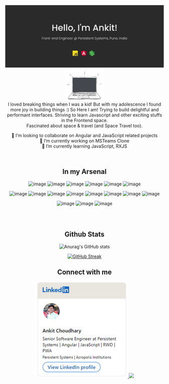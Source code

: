 <img src="https://raw.githubusercontent.com/codebriefcase/codebriefcase/main/header.jpg">


<!-- ### Hi there  <img src="https://raw.githubusercontent.com/codebriefcase/codebriefcase/main/wave.gif" width="30px"> -->



<div align="center">
  <img src="https://raw.githubusercontent.com/codebriefcase/codebriefcase/main/giphy.webp" width="25%">
  <br/>
  I loved breaking things when I was a kid! But with my adolescence I found more joy in building things :)
  So Here I am! Trying to build delightful and performant interfaces. Striving to learn Javascript and other exciting stuffs in the Frontend space.
  <br/>
  Fascinated about space & travel (and Space Travel too).
  
  
  <br/>
  
 👯 I’m looking to collaborate on Angular and JavaScript related projects <br/>
 🔭 I’m currently working on MSTeams Clone <br/>
 🌱 I’m currently learning JavaScript, RXJS <br/>

  <br/>
</div>



<div align="center">
  
  ## In my Arsenal
  <!-- Used https://github.com/alexandresanlim/Badges4-README.md-Profile for beautiful icons -->
  
  ![image](https://img.shields.io/badge/Angular-DD0031?style=for-the-badge&logo=angular&logoColor=white)
  ![image](https://img.shields.io/badge/JavaScript-323330?style=for-the-badge&logo=javascript&logoColor=F7DF1E)
  ![image](https://img.shields.io/badge/TypeScript-007ACC?style=for-the-badge&logo=typescript&logoColor=white)
  ![image](https://img.shields.io/badge/Node.js-339933?style=for-the-badge&logo=nodedotjs&logoColor=white)
  ![image](https://img.shields.io/badge/microsoft%20azure-0089D6?style=for-the-badge&logo=microsoft-azure&logoColor=white)
  ![image](https://img.shields.io/badge/Jasmine-8A4182?style=for-the-badge&logo=Jasmine&logoColor=white)
 
  ![image](https://img.shields.io/badge/HTML5-E34F26?style=for-the-badge&logo=html5&logoColor=white)
  ![image](https://img.shields.io/badge/CSS3-1572B6?style=for-the-badge&logo=css3&logoColor=white)
  ![image](https://img.shields.io/badge/Sass-CC6699?style=for-the-badge&logo=sass&logoColor=white)
  ![image](https://img.shields.io/badge/Bootstrap-563D7C?style=for-the-badge&logo=bootstrap&logoColor=white)
  ![image](https://img.shields.io/badge/npm-CB3837?style=for-the-badge&logo=npm&logoColor=white)
  ![image](https://img.shields.io/badge/Material--UI-0081CB?style=for-the-badge&logo=material-ui&logoColor=white)
  ![image](https://img.shields.io/badge/Tailwind_CSS-38B2AC?style=for-the-badge&logo=tailwind-css&logoColor=white)
  ![image](https://img.shields.io/badge/Adobe-Photoshop-31A8FF?style=for-the-badge&logo=Adobe-Photoshop&labelColor=0a446b&logoWidth=15)
  
  ![image](https://img.shields.io/badge/Figma-F24E1E?style=for-the-badge&logo=figma&logoColor=white)
  ![image](https://img.shields.io/badge/Visual_Studio_Code-0078D4?style=for-the-badge&logo=visual%20studio%20code&logoColor=white)
  ![image](https://img.shields.io/badge/GitHub-100000?style=for-the-badge&logo=github&logoColor=white)
  
  
  <br/>
  
<!--   [![Top Langs](https://github-readme-stats.vercel.app/api/top-langs/?username=helloankit&layout=compact)](https://github.com/anuraghazra/github-readme-stats) -->
</div>



<div align="center">
  <br/>
  
  ## Github Stats
  
  ![Anurag's GitHub stats](https://github-readme-stats.vercel.app/api?username=helloankit&hide=stars&count_private=true&show_icons=true)
    
  [![GitHub Streak](http://github-readme-streak-stats.herokuapp.com?user=helloankit)](https://git.io/streak-stats)
   
</div>

<div align="center">
  
  ## Connect with me
   <a href="https://www.linkedin.com/in/meetankitchoudhary/" target="_blank">
    <img src="https://raw.githubusercontent.com/codebriefcase/codebriefcase/main/LinkedInCard.PNG"/>
  </a>
  
  <a align="right" href="https://www.twitter.com/checkankit/" target="_blank">
    <img src="https://github.com/helloankit/helloankit/blob/main/TwitterCard.png"/>
  </a>
 
</div>
